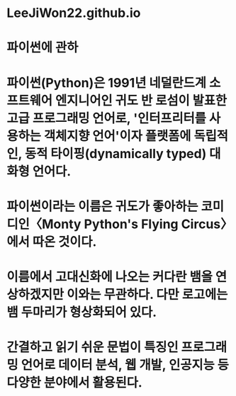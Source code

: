 # LeeJiWon22.github.io

파이썬에 관하
=============

# 파이썬(Python)은 1991년 네덜란드계 소프트웨어 엔지니어인 귀도 반 로섬이 발표한 고급 프로그래밍 언어로, '인터프리터를 사용하는 객체지향 언어'이자 플랫폼에 독립적인, 동적 타이핑(dynamically typed) 대화형 언어다.
# 파이썬이라는 이름은 귀도가 좋아하는 코미디인〈Monty Python's Flying Circus〉에서 따온 것이다.
# 이름에서 고대신화에 나오는 커다란 뱀을 연상하겠지만 이와는 무관하다. 다만 로고에는 뱀 두마리가 형상화되어 있다.
# 간결하고 읽기 쉬운 문법이 특징인 프로그래밍 언어로 데이터 분석, 웹 개발, 인공지능 등 다양한 분야에서 활용된다.

